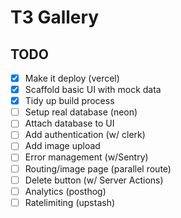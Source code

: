 # T3 Gallery

## TODO

- [x] Make it deploy (vercel)
- [x] Scaffold basic UI with mock data
- [x] Tidy up build process
- [ ] Setup real database (neon)
- [ ] Attach database to UI 
- [ ] Add authentication (w/ clerk)
- [ ] Add image upload
- [ ] Error management (w/Sentry)
- [ ] Routing/image page (parallel route)
- [ ] Delete button (w/ Server Actions)
- [ ] Analytics (posthog)
- [ ] Ratelimiting (upstash)
